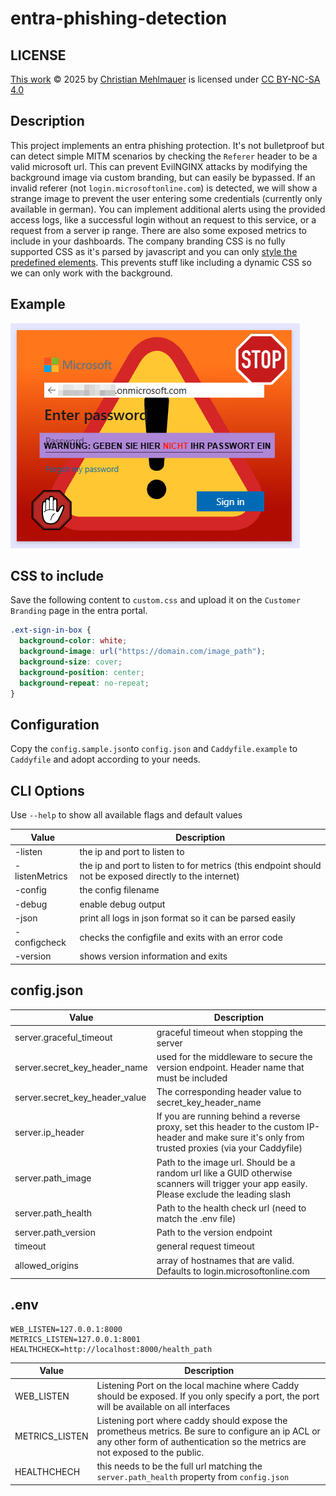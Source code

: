 # entra-phishing-detection

## LICENSE

[This work](https://github.com/firefart/entra-phishing-detection) © 2025 by [Christian Mehlmauer](https://github.com/firefart) is licensed under [CC BY-NC-SA 4.0](https://creativecommons.org/licenses/by-nc-sa/4.0/?ref=chooser-v1)

## Description

This project implements an entra phishing protection. It's not bulletproof but can detect simple MITM scenarios by checking the `Referer` header to be a valid microsoft url.
This can prevent EvilNGINX attacks by modifying the background image via custom branding, but can easily be bypassed. If an invalid referer (not `login.microsoftonline.com`) is detected, we will show a strange image to prevent the user entering some credentials (currently only available in german). You can implement additional alerts using the provided access logs, like a successful login without an request to this service, or a request from a server ip range. There are also some exposed metrics to include in your dashboards.
The company branding CSS is no fully supported CSS as it's parsed by javascript and you can only [style the predefined elements](https://learn.microsoft.com/en-us/entra/fundamentals/reference-company-branding-css-template). This prevents stuff like including a dynamic CSS so we can only work with the background.

## Example

![screenshot](screenshot.png)

## CSS to include

Save the following content to `custom.css` and upload it on the `Customer Branding` page in the entra portal.

```css
.ext-sign-in-box {
  background-color: white;
  background-image: url("https://domain.com/image_path");
  background-size: cover;
  background-position: center;
  background-repeat: no-repeat;
}
```

## Configuration

Copy the `config.sample.json`to `config.json` and `Caddyfile.example` to `Caddyfile` and adopt according to your needs.

## CLI Options

Use `--help` to show all available flags and default values

| Value          | Description                                                                                             |
| -------------- | ------------------------------------------------------------------------------------------------------- |
| -listen        | the ip and port to listen to                                                                            |
| -listenMetrics | the ip and port to listen to for metrics (this endpoint should not be exposed directly to the internet) |
| -config        | the config filename                                                                                     |
| -debug         | enable debug output                                                                                     |
| -json          | print all logs in json format so it can be parsed easily                                                |
| -configcheck   | checks the configfile and exits with an error code                                                      |
| -version       | shows version information and exits                                                                     |

## config.json

| Value                          | Description                                                                                                                                          |
| ------------------------------ | ---------------------------------------------------------------------------------------------------------------------------------------------------- |
| server.graceful_timeout        | graceful timeout when stopping the server                                                                                                            |
| server.secret_key_header_name  | used for the middleware to secure the version endpoint. Header name that must be included                                                            |
| server.secret_key_header_value | The corresponding header value to secret_key_header_name                                                                                             |
| server.ip_header               | If you are running behind a reverse proxy, set this header to the custom IP-header and make sure it's only from trusted proxies (via your Caddyfile) |
| server.path_image              | Path to the image url. Should be a random url like a GUID otherwise scanners will trigger your app easily. Please exclude the leading slash          |
| server.path_health             | Path to the health check url (need to match the .env file)                                                                                           |
| server.path_version            | Path to the version endpoint                                                                                                                         |
| timeout                        | general request timeout                                                                                                                              |
| allowed_origins                | array of hostnames that are valid. Defaults to login.microsoftonline.com                                                                             |

## .env

```text
WEB_LISTEN=127.0.0.1:8000
METRICS_LISTEN=127.0.0.1:8001
HEALTHCHECK=http://localhost:8000/health_path
```

| Value          | Description                                                                                                                                                                       |
| -------------- | --------------------------------------------------------------------------------------------------------------------------------------------------------------------------------- |
| WEB_LISTEN     | Listening Port on the local machine where Caddy should be exposed. If you only specify a port, the port will be available on all interfaces                                       |
| METRICS_LISTEN | Listening port where caddy should expose the prometheus metrics. Be sure to configure an ip ACL or any other form of authentication so the metrics are not exposed to the public. |
| HEALTHCHECH    | this needs to be the full url matching the `server.path_health` property from `config.json`                                                                                       |
